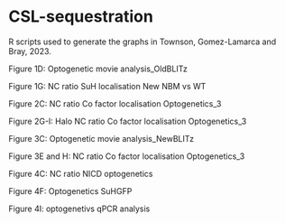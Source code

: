 # CSL-sequestration

R scripts used to generate the graphs in Townson, Gomez-Lamarca and Bray, 2023.



Figure 1D: Optogenetic movie analysis_OldBLITz

Figure 1G: NC ratio SuH localisation New NBM vs WT

Figure 2C: NC ratio Co factor localisation Optogenetics_3

Figure 2G-I: Halo NC ratio Co factor localisation Optogenetics_3

Figure 3C: Optogenetic movie analysis_NewBLITz

Figure 3E and H: NC ratio Co factor localisation Optogenetics_3

Figure 4C: NC ratio NICD optogenetics

Figure 4F: Optogenetics SuHGFP

Figure 4I: optogenetivs qPCR analysis

